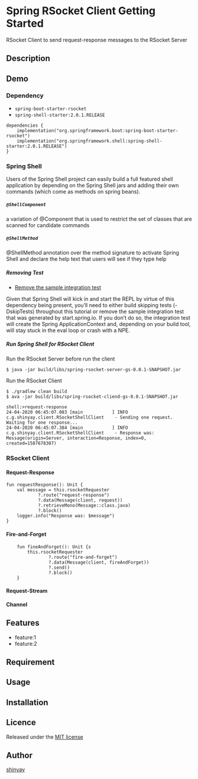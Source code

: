 # Spring RSocket Client Getting Started

RSocket Client to send request-response messages to the RSocket Server

## Description

## Demo
### Dependency
- `spring-boot-starter-rsocket`
- `spring-shell-starter:2.0.1.RELEASE`

```
dependencies {
	implementation("org.springframework.boot:spring-boot-starter-rsocket")
	implementation("org.springframework.shell:spring-shell-starter:2.0.1.RELEASE")
}
```

### Spring Shell
Users of the Spring Shell project can easily build a full featured shell application by depending on the Spring Shell jars and adding their own commands (which come as methods on spring beans). 

##### `@ShellComponent`
a variation of @Component that is used to restrict the set of classes that are scanned for candidate commands

##### `@ShellMethod`
@ShellMethod annotation over the method signature to activate Spring Shell and declare the help text that users will see if they type help

##### Removing Test
- [Remove the sample integration test](https://docs.spring.io/spring-shell/docs/current-SNAPSHOT/reference/htmlsingle/#_adding_a_dependency_on_spring_shell)

Given that Spring Shell will kick in and start the REPL by virtue of this dependency being present, you’ll need to either build skipping tests (-DskipTests) throughout this tutorial or remove the sample integration test that was generated by start.spring.io. If you don’t do so, the integration test will create the Spring ApplicationContext and, depending on your build tool, will stay stuck in the eval loop or crash with a NPE.

##### Run Spring Shell for RSocket Client
Run the RSocket Server before run the client
```
$ java -jar build/libs/spring-rsocket-server-gs-0.0.1-SNAPSHOT.jar
```

Run the RSocket Client
```
$ ./gradlew clean build
$ ava -jar build/libs/spring-rsocket-cliend-gs-0.0.1-SNAPSHOT.jar
```
```
shell:>request-response
24-04-2020 06:45:07.083 [main           ] INFO  c.g.shinyay.client.RSocketShellClient    - Sending one request. Waiting for one response...
24-04-2020 06:45:07.384 [main           ] INFO  c.g.shinyay.client.RSocketShellClient    - Response was: Message(origin=Server, interaction=Response, index=0, created=1587678307)
```

### RSocket Client
#### Request-Response
```
fun requestResponse(): Unit {
	val message = this.rsocketRequester
			?.route("request-response")
			?.data(Message(client, request))
			?.retrieveMono(Message::class.java)
			?.block()
	logger.info("Response was: $message")
}
```
#### Fire-and-Forget
```
    fun fineAndForget(): Unit {s
        this.rsocketRequester
                ?.route("fire-and-forget")
                ?.data(Message(client, fireAndForget))
                ?.send()
                ?.block()
    }
```
#### Request-Stream
#### Channel

## Features

- feature:1
- feature:2

## Requirement

## Usage

## Installation

## Licence

Released under the [MIT license](https://gist.githubusercontent.com/shinyay/56e54ee4c0e22db8211e05e70a63247e/raw/34c6fdd50d54aa8e23560c296424aeb61599aa71/LICENSE)

## Author

[shinyay](https://github.com/shinyay)
